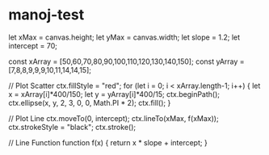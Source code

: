 # manoj-test
let xMax = canvas.height;
let yMax = canvas.width;
let slope = 1.2;
let intercept = 70;

const xArray = [50,60,70,80,90,100,110,120,130,140,150];
const yArray = [7,8,8,9,9,9,10,11,14,14,15];

// Plot Scatter
ctx.fillStyle = "red";
for (let i = 0; i < xArray.length-1; i++) {
  let x = xArray[i]*400/150;
  let y = yArray[i]*400/15;
  ctx.beginPath();
  ctx.ellipse(x, y, 2, 3, 0, 0, Math.PI * 2);
  ctx.fill();
}

// Plot Line
ctx.moveTo(0, intercept);
ctx.lineTo(xMax, f(xMax));
ctx.strokeStyle = "black";
ctx.stroke();

// Line Function
function f(x) {
  return x * slope + intercept;
}

